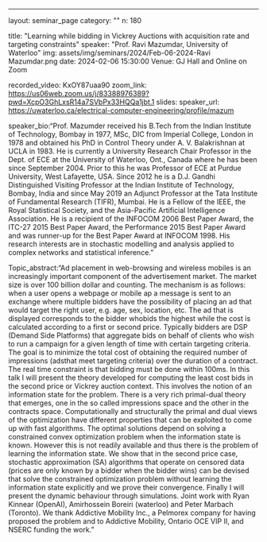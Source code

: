 ---

layout: seminar_page
category: ""
n: 180

title: "Learning while bidding in Vickrey Auctions with acquisition rate and targeting constraints"
speaker: "Prof. Ravi Mazumdar, University of Waterloo" 
img: assets/img/seminars/2024/Feb-06-2024-Ravi Mazumdar.png
date: 2024-02-06 15:30:00 
Venue:  GJ Hall and Online on Zoom

recorded_video: KxOY87uaa90
zoom_link: https://us06web.zoom.us/j/83388976389?pwd=XcpO3GhLxsR14a7SVbPx33HQQa1jbt.1
slides: 
speaker_url: https://uwaterloo.ca/electrical-computer-engineering/profile/mazum

speaker_bio:“Prof. Mazumder received his B.Tech from the Indian Institute of Technology, Bombay in 1977, MSc, DIC from Imperial College, London in 1978 and obtained his PhD in Control Theory under A. V. Balakrishnan at UCLA in  1983. He is currently a University Research Chair Professor in the Dept. of ECE at the University of Waterloo, Ont., Canada where he has been since September 2004. Prior to this he was Professor of ECE at Purdue University, West Lafayette, USA. Since 2012 he is a D.J. Gandhi Distinguished Visiting Professor at the Indian Institute of Technology, Bombay, India and since May 2019 an Adjunct Professor at the Tata Institute of Fundamental Research (TIFR), Mumbai. He is a Fellow of the IEEE, the Royal Statistical Society, and the Asia-Pacific Artificial Intelligence Association. He is a recipient of the INFOCOM 2006 Best Paper Award, the ITC-27 2015 Best Paper Award, the Performance 2015 Best Paper Award and was runner-up for the Best Paper Award at INFOCOM 1998. His research interests are in stochastic modelling and analysis applied to complex networks and statistical inference.”

Topic_abstract:“Ad placement in web-browsing and wireless mobiles is an increasingly important component of the advertisement market. The market size is over  100 billion dollar and counting. The mechanism is as follows: when a user opens a webpage or mobile ap a message is sent to an exchange where multiple bidders have the possibility of placing an ad that would target the right user, e.g. age, sex, location, etc. The ad that is displayed corresponds to the bidder whobids the highest while the cost is calculated according to a first or second price. Typically bidders are DSP (Demand Side Platforms) that aggregate bids on behalf of clients who wish to run a campaign for a given length of time with certain targeting criteria. The goal is to minimize the total cost of obtaining the required number of impressions (adsthat meet targeting criteria) over the duration of a contract. The real time constraint is that bidding must be done within 100ms. In this talk I will present the theory developed for computing the least cost bids in the second price or Vickrey auction context. This involves the notion of an information state for the problem. There is a very rich primal-dual theory that emerges, one in the so called impressions space and the other in the contracts space. Computationally and structurally the primal and dual views of the optimization have different properties that can be exploited to come up with fast algorithms. The optimal solutions depend on solving a constrained convex optimization problem when the information state is known. However this is not readily available and thus there is the problem of learning the information state. We show that in the second price case, stochastic approximation (SA) algorithms that operate on censored data (prices are only known by a bidder when the bidder wins) can be devised that solve the constrained optimization problem without learning the information state explicitly and we prove their convergence. Finally I will present the dynamic behaviour through simulations. Joint work with Ryan Kinnear (OpenAI), Amirhossein Boreiri (waterloo) and Peter Marbach (Toronto). We thank Addictive Mobility Inc., a Pelmorex company for having proposed the problem and to Addictive Mobility, Ontario OCE VIP II, and NSERC funding the work.” 
